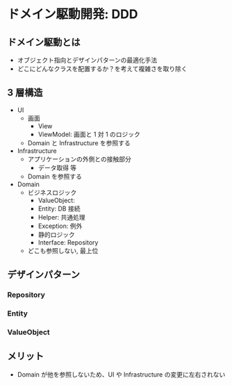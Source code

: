 # ドメイン駆動開発: DDD

## ドメイン駆動とは

- オブジェクト指向とデザインパターンの最適化手法
- どこにどんなクラスを配置するか？を考えて複雑さを取り除く

## 3 層構造

- UI
  - 画面
    - View
    - ViewModel: 画面と 1 対 1 のロジック
  - Domain と Infrastructure を参照する
- Infrastructure
  - アプリケーションの外側との接触部分
    - データ取得 等
  - Domain を参照する
- Domain
  - ビジネスロジック
    - ValueObject:
    - Entity: DB 接続
    - Helper: 共通処理
    - Exception: 例外
    - 静的ロジック
    - Interface: Repository
  - どこも参照しない, 最上位

## デザインパターン

### Repository

### Entity

### ValueObject

## メリット

- Domain が他を参照しないため、UI や Infrastructure の変更に左右されない
